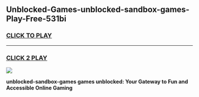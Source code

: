 
## Unblocked-Games-unblocked-sandbox-games-Play-Free-531bi
<h3>
<a href="https://premium76.site?title=unblocked-sandbox-games&ref=23A">CLICK TO PLAY</a></h3>
<hr>

<h3>
<a href="https://premium76.site?title=unblocked-sandbox-games&ref=23A">CLICK 2 PLAY</a>
  
</h3>

<a href="https://premium76.site?title=unblocked-sandbox-games&ref=23A"><img src="https://clearcache.store/games.png"></a>


**unblocked-sandbox-games games unblocked: Your Gateway to Fun and Accessible Online Gaming**

